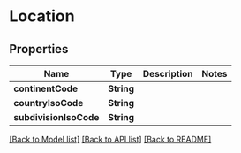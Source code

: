 # Location

## Properties
Name | Type | Description | Notes
------------ | ------------- | ------------- | -------------
**continentCode** | **String** |  | 
**countryIsoCode** | **String** |  | 
**subdivisionIsoCode** | **String** |  | 

[[Back to Model list]](../README.md#documentation-for-models) [[Back to API list]](../README.md#documentation-for-api-endpoints) [[Back to README]](../README.md)


